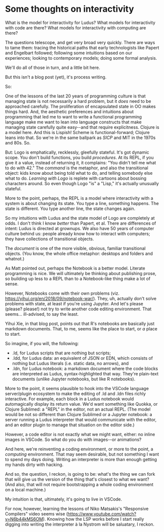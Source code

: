 # Some thoughts on interactivity

What is the model for interactivity for Ludus? What models for interactivity with code are there? What models for interactivity with computing are there?

The questions telescope, and get very broad very quickly. There are ways to tame them: tracing the historical paths that early technologists like Papert and Engelbart followed; following some intuitions based on our experiences; looking to contemporary models; doing some formal analysis.

We'll do all of those in turn, and a little bit here.

But this isn't a blog post (yet), it's process writing.

So:

One of the lessons of the last 20 years of programming culture is that managing state is not necessarily a hard problem, but it _does_ need to be approached carefully. The proliferation of encapsulated state in OO makes things hard. And, the aesthetic preferences and intuitions about programming that led me to want to write a functional programming language make me want to lean into language constructs that make managing state carefully quite easy--and that require explicitness. Clojure is a model here. And this is Lispish! Scheme is functional-forward; Clojure leans into that. So we're in the same ballpark as _SICP_ and MIT in the 1970s and 80s. So.

But: Logo is emphatically, recklessly, gleefully stateful. It's got dynamic scope. You don't build functions, you build _procedures_. At its REPL, if you give it a value, instead of returning it, it complains: "You didn't tell me what to do with 42." The _command_ is the metaphor, and also the transitional object: kids know about being told what to do, and telling somebody else what to do. _Learning with Logo_ is replete with cartoons about bossing characters around. So even though Logo "is" a "Lisp," it's actually unusually stateful.

More to the point, perhaps, the REPL is a model where interactivity with a system is about changing its state. You type a line, something happens. The state is different. You type another line, the state changes again.

So my intuitions with Ludus and the state model of Logo are completely at odds. I don't think I know _better_ than Papert, et al. There are differences of intent: Ludus is directed at grownups. We also have 50 years of computer culture behind us: people already know how to interact with computers; they have collections of transitional objects.

The _document_ is one of the more visible, obvious, familiar transitional objects. (You know, the whole office metaphor: desktops and folders and whatnot.)

As Matt pointed out, perhaps the Notebook is a better model. Literate programming is nice. We will ultimately be thinking about publishing prose, so building up less to a REPL than to a Notebook-like thing make a lot of sense.

However, Notebooks come with their own problems (viz. https://yihui.org/en/2018/09/notebook-war/). They, uh, actually don't solve problems with state, at least if you're using Jupyter. And let's please (please? please!) not try to write another code editing environment. That seems... ill-advised, to say the least. 

Yihui Xie, in that blog post, points out that R's notebooks are basically just markdown documents. That, to me, seems like the place to start, or _a_ place to start.

So imagine, if you will, the following:
* .ld, for Ludus scripts that are nothing but scripts;
* .ldd, for Ludus data: an equivalent of JSON or EDN, which consists of nothing but Ludus literals (i.e. static data, no arrows), and
* .ldn, for Ludus notebook: a markdown document where the code blocks are interpreted as Ludus, syntax-highlighted that way. They're plain-text documents (unlike Jupyter notebooks, but like R notebooks).

More to the point, it seems plausible to hook into the VSCode language server/plugin ecosystem to make the editing of .ld and .ldn files richly interactive. For example, each block in a Ludus notebook would automagically display its return value. We'd want something like Quokka, or Clojure Sublimed: a "REPL" in the editor, not an actual REPL. (The model would be not so different than Clojure Sublimed or a Jupyter notebook: a server running a Ludus interpreter that would communicate with the editor, and an editor plugin to manage that situation on the editor side.)

However, a code editor is not exactly what we might want, either: no inline images in VSCode. So what do you do with images--or animations?

And here, we're reinventing a coding environment, or more to the point, a _computing_ environment. That may seem desirable, but not something I want to spend my days doing. Writing an interpreter is more than enough getting my hands dirty with hacking. 

And so, the question, I reckon, is going to be: what's the thing we can fork that will give us the version of 		the thing that's closest to what we want? (And also, that will not require bootstrapping a whole coding environment on a local machine.)

My intuition is that, ultimately, it's going to live in VSCode.

For now, however, learning the lessons of Niko Matsakis's "Responsive Compilers" video seems wise (https://www.youtube.com/watch?v=N6b44kMS6OM). Knowing how the LSP works before I start really digging into writing the interpreter à la Nystrom will be saluatary, I reckon.
